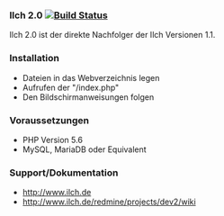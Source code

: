 ### Ilch 2.0 [![Build Status](https://travis-ci.org/IlchCMS/Ilch-2.0.png?branch=master)](https://travis-ci.org/IlchCMS/Ilch-2.0)
Ilch 2.0 ist der direkte Nachfolger der Ilch Versionen 1.1.

### Installation
- Dateien in das Webverzeichnis legen
- Aufrufen der "/index.php"
- Den Bildschirmanweisungen folgen

### Voraussetzungen
- PHP Version 5.6
- MySQL, MariaDB oder Equivalent

### Support/Dokumentation
- http://www.ilch.de
- http://www.ilch.de/redmine/projects/dev2/wiki

